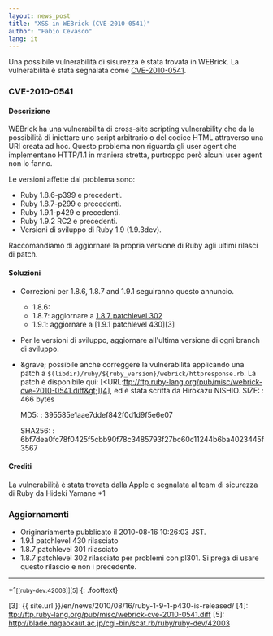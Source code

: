 ```yaml
---
layout: news_post
title: "XSS in WEBrick (CVE-2010-0541)"
author: "Fabio Cevasco"
lang: it
---
```


Una possibile vulnerabilità di sisurezza è stata trovata in WEBrick. La
vulnerabilità è stata segnalata come [CVE-2010-0541][1].

### CVE-2010-0541

#### Descrizione

WEBrick ha una vulnerabilità di cross-site scripting vulnerability che
da la possibilità di iniettare uno script arbitrario o del codice HTML
attraverso una URI creata ad hoc. Questo problema non riguarda gli user
agent che implementano HTTP/1.1 in maniera stretta, purtroppo però
alcuni user agent non lo fanno.

Le versioni affette dal problema sono:

* Ruby 1.8.6-p399 e precedenti.
* Ruby 1.8.7-p299 e precedenti.
* Ruby 1.9.1-p429 e precedenti.
* Ruby 1.9.2 RC2 e precedenti.
* Versioni di sviluppo di Ruby 1.9 (1.9.3dev).

Raccomandiamo di aggiornare la propria versione di Ruby agli ultimi
rilasci di patch.

#### Soluzioni

* Correzioni per 1.8.6, 1.8.7 and 1.9.1 seguiranno questo annuncio.
  * 1\.8.6:
  * 1\.8.7: aggiornare a [1.8.7 patchlevel 302][2]
  * 1\.9.1: aggiornare a [1.9.1 patchlevel 430][3]

* Per le versioni di sviluppo, aggiornare all\'ultima versione di ogni
  branch di sviluppo.
* &amp;grave; possibile anche correggere la vulnerabilità applicando una
  patch a
  `$(libdir)/ruby/${ruby_version}/webrick/httpresponse.rb`.
  La patch è disponibile qui:
  [&lt;URL:ftp://ftp.ruby-lang.org/pub/misc/webrick-cve-2010-0541.diff&gt;][4],
  ed è stata scritta da Hirokazu NISHIO.
  SIZE:
  : 466 bytes

  MD5:
  : 395585e1aae7ddef842f0d1d9f5e6e07

  SHA256:
  : 6bf7dea0fc78f0425f5cbb90f78c3485793f27bc60c11244b6ba4023445f3567

#### Crediti

La vulnerabilità è stata trovata dalla Apple e segnalata al team di
sicurezza di Ruby da Hideki Yamane \*1

### Aggiornamenti

* Originariamente pubblicato il 2010-08-16 10:26:03 JST.
* 1\.9.1 patchlevel 430 rilasciato
* 1\.8.7 patchlevel 301 rilasciato
* 1\.8.7 patchlevel 302 rilasciato per problemi con pl301. Si prega di
  usare questo rilascio e non i precedente.

* * *

\*1<small>[\[ruby-dev:42003\]][5]</small>
{: .foottext}



[1]: http://cve.mitre.org/cgi-bin/cvename.cgi?name=CVE-2010-0541
[2]: http://blade.nagaokaut.ac.jp/cgi-bin/scat.rb/ruby/ruby-talk/367769
[3]: {{ site.url }}/en/news/2010/08/16/ruby-1-9-1-p430-is-released/
[4]: ftp://ftp.ruby-lang.org/pub/misc/webrick-cve-2010-0541.diff
[5]: http://blade.nagaokaut.ac.jp/cgi-bin/scat.rb/ruby/ruby-dev/42003
